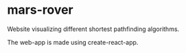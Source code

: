 # mars-rover
Website visualizing different shortest pathfinding algorithms.

The web-app is made using create-react-app.
